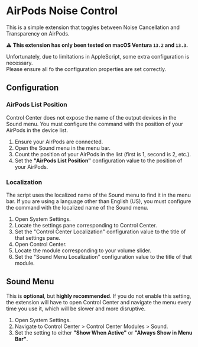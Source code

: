 # AirPods Noise Control

This is a simple extension that toggles between Noise Cancellation and Transparency on AirPods.

⚠️ **This extension has only been tested on macOS Ventura `13.2` and `13.3`.**

Unfortunately, due to limitations in AppleScript, some extra configuration is necessary.    
Please ensure all fo the configuration properties are set correctly.

## Configuration

### AirPods List Position

Control Center does not expose the name of the
output devices in the Sound menu. You must configure the
command with the position of your AirPods in the device list.

1. Ensure your AirPods are connected.
2. Open the Sound menu in the menu bar.
3. Count the position of your AirPods in the list (first is 1, second is 2, etc.).
4. Set the **"AirPods List Position"** configuration value to the position of your AirPods.

### Localization

The script uses the localized name of the Sound menu to find it in the menu bar.
If you are using a language other than English (US), you must configure the
command with the localized name of the Sound menu.

1. Open System Settings.
2. Locate the settings pane corresponding to Control Center.
3. Set the "Control Center Localization" configuration value to the title of that settings pane.
4. Open Control Center.
5. Locate the module corresponding to your volume slider.
6. Set the "Sound Menu Localization" configuration value to the title of that module.

## Sound Menu

This is **optional**, but **highly recommended**. If you do not enable
this setting, the extension will have to open Control Center and navigate the
menu every time you use it, which will be slower and more disruptive.

1. Open System Settings.
2. Navigate to Control Center > Control Center Modules > Sound.
3. Set the setting to either **"Show When Active"** or **"Always Show in Menu Bar"**.